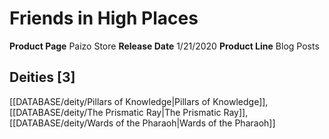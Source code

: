 ﻿---
id: '30'
name: Friends in High Places
rarity: Common
type: Source

---
# Friends in High Places

**Product Page** Paizo Store
**Release Date** 1/21/2020
**Product Line** Blog Posts

## Deities [3]

[[DATABASE/deity/Pillars of Knowledge|Pillars of Knowledge]], [[DATABASE/deity/The Prismatic Ray|The Prismatic Ray]], [[DATABASE/deity/Wards of the Pharaoh|Wards of the Pharaoh]]